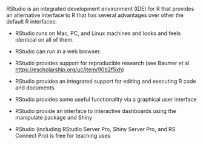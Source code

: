 RStudio is an integrated development environment (IDE) for R that
provides an alternative interface to R that has several advantages over
other the default R interfaces:

- RStudio runs on Mac, PC, and Linux machines and looks and feels
identical on all of them.

- RStudio can run in a web browser.

- RStudio provides support for reproducible research (see Baumer et al https://escholarship.org/uc/item/90b2f5xh)

- RStudio provides an integrated support for editing and executing R
code and documents.

- RStudio provides some useful functionality via a graphical user
interface

- RStudio provide an interface to interactive dashboards using the manipulate package and Shiny

- RStudio (including RStudio Server Pro, Shiny Server Pro, and RS Connect Pro) is free for teaching uses

